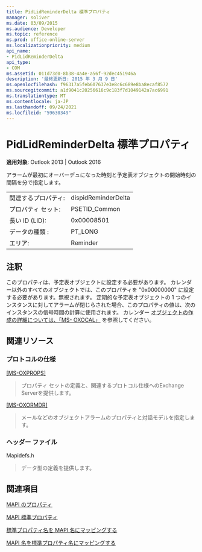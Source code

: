```yaml
---
title: PidLidReminderDelta 標準プロパティ
manager: soliver
ms.date: 03/09/2015
ms.audience: Developer
ms.topic: reference
ms.prod: office-online-server
ms.localizationpriority: medium
api_name:
- PidLidReminderDelta
api_type:
- COM
ms.assetid: 011d73d0-8b38-4a4e-a56f-92dec451946a
description: '最終更新日: 2015 年 3 月 9 日'
ms.openlocfilehash: f96317a5feb607637e3e8c6c689e8ba8ecaf8572
ms.sourcegitcommit: a1d9041c20256616c9c183f7d1049142a7ac6991
ms.translationtype: MT
ms.contentlocale: ja-JP
ms.lasthandoff: 09/24/2021
ms.locfileid: "59630349"
---
```

# <a name="pidlidreminderdelta-canonical-property"></a>PidLidReminderDelta 標準プロパティ

  
  
**適用対象**: Outlook 2013 | Outlook 2016 
  
アラームが最初にオーバーデュになった時刻と予定表オブジェクトの開始時刻の間隔を分で指定します。
  
|||
|:-----|:-----|
|関連するプロパティ:  <br/> |dispidReminderDelta  <br/> |
|プロパティ セット:  <br/> |PSETID_Common  <br/> |
|長い ID (LID):  <br/> |0x00008501  <br/> |
|データの種類 :   <br/> |PT_LONG  <br/> |
|エリア:  <br/> |Reminder  <br/> |
   
## <a name="remarks"></a>注釈

このプロパティは、予定表オブジェクトに設定する必要があります。 カレンダー以外のすべてのオブジェクトでは、このプロパティを "0x00000000" に設定する必要があります。無視されます。 定期的な予定表オブジェクトの 1 つのインスタンスに対してアラームが閉じらされた場合、このプロパティの値は、次のインスタンスの信号時間の計算に使用されます。 カレンダー [オブジェクトの作成の詳細については、「MS- OXOCAL」](https://msdn.microsoft.com/library/09861fde-c8e4-4028-9346-e7c214cfdba1%28Office.15%29.aspx) を参照してください。 
  
## <a name="related-resources"></a>関連リソース

### <a name="protocol-specifications"></a>プロトコルの仕様

[[MS-OXPROPS]](https://msdn.microsoft.com/library/f6ab1613-aefe-447d-a49c-18217230b148%28Office.15%29.aspx)
  
> プロパティ セットの定義と、関連するプロトコル仕様へのExchange Serverを提供します。
    
[[MS-OXORMDR]](https://msdn.microsoft.com/library/5454ebcc-e5d1-4da8-a598-d393b101caab%28Office.15%29.aspx)
  
> メールなどのオブジェクトアラームのプロパティと対話モデルを指定します。
    
### <a name="header-files"></a>ヘッダー ファイル

Mapidefs.h
  
> データ型の定義を提供します。
    
## <a name="see-also"></a>関連項目



[MAPI のプロパティ](mapi-properties.md)
  
[MAPI 標準プロパティ](mapi-canonical-properties.md)
  
[標準プロパティ名を MAPI 名にマッピングする](mapping-canonical-property-names-to-mapi-names.md)
  
[MAPI 名を標準プロパティ名にマッピングする](mapping-mapi-names-to-canonical-property-names.md)

